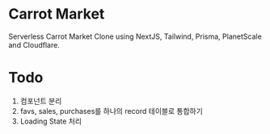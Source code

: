 # Carrot Market

Serverless Carrot Market Clone using NextJS, Tailwind, Prisma, PlanetScale and Cloudflare.

# Todo

1. 컴포넌트 분리
2. favs, sales, purchases를 하나의 record 테이블로 통합하기
3. Loading State 처리
